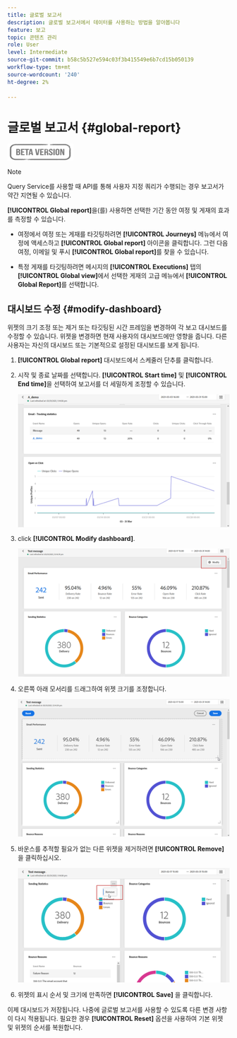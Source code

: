 ```yaml
---
title: 글로벌 보고서
description: 글로벌 보고서에서 데이터를 사용하는 방법을 알아봅니다
feature: 보고
topic: 콘텐츠 관리
role: User
level: Intermediate
source-git-commit: b58c5b527e594c03f3b415549e6b7cd15b050139
workflow-type: tm+mt
source-wordcount: '240'
ht-degree: 2%

---
```


# 글로벌 보고서 {#global-report}

![](../assets/do-not-localize/badge.png)

>[!NOTE]
>
> Query Service를 사용할 때 API를 통해 사용자 지정 쿼리가 수행되는 경우 보고서가 약간 지연될 수 있습니다.

**[!UICONTROL Global report]**&#x200B;을(를) 사용하면 선택한 기간 동안 여정 및 게재의 효과를 측정할 수 있습니다.

* 여정에서 여정 또는 게재를 타깃팅하려면 **[!UICONTROL Journeys]** 메뉴에서 여정에 액세스하고 **[!UICONTROL Global report]** 아이콘을 클릭합니다. 그런 다음 여정, 이메일 및 푸시 **[!UICONTROL Global report]**&#x200B;를 찾을 수 있습니다.

* 특정 게재를 타깃팅하려면 메시지의 **[!UICONTROL Executions]** 탭의 **[!UICONTROL Global view]**&#x200B;에서 선택한 게재의 고급 메뉴에서 **[!UICONTROL Global Report]**&#x200B;를 선택합니다.

## 대시보드 수정 {#modify-dashboard}

위젯의 크기 조정 또는 제거 또는 타깃팅된 시간 프레임을 변경하여 각 보고 대시보드를 수정할 수 있습니다. 위젯을 변경하면 현재 사용자의 대시보드에만 영향을 줍니다. 다른 사용자는 자신의 대시보드 또는 기본적으로 설정된 대시보드를 보게 됩니다.

1. **[!UICONTROL Global report]** 대시보드에서 스케줄러 단추를 클릭합니다.

1. 시작 및 종료 날짜를 선택합니다. **[!UICONTROL Start time]** 및 **[!UICONTROL End time]**&#x200B;을 선택하여 보고서를 더 세밀하게 조정할 수 있습니다.

   ![](../assets/global_report_6.png)

1. click **[!UICONTROL Modify dashboard]**.

   ![](../assets/global_report_8.png)

1. 오른쪽 아래 모서리를 드래그하여 위젯 크기를 조정합니다.

   ![](../assets/global_report_9.png)

1. 바운스를 추적할 필요가 없는 다른 위젯을 제거하려면 **[!UICONTROL Remove]** 을 클릭하십시오.

   ![](../assets/global_report_10.png)

1. 위젯의 표시 순서 및 크기에 만족하면 **[!UICONTROL Save]** 을 클릭합니다.

이제 대시보드가 저장됩니다. 나중에 글로벌 보고서를 사용할 수 있도록 다른 변경 사항이 다시 적용됩니다. 필요한 경우 **[!UICONTROL Reset]** 옵션을 사용하여 기본 위젯 및 위젯의 순서를 복원합니다.
